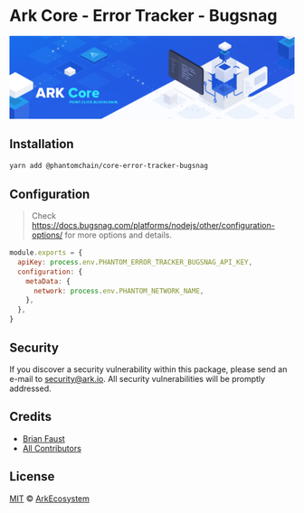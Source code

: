 # Ark Core - Error Tracker - Bugsnag

<p align="center">
    <img src="../../banner.png?sanitize=true" />
</p>

## Installation

```bash
yarn add @phantomchain/core-error-tracker-bugsnag
```

## Configuration

> Check https://docs.bugsnag.com/platforms/nodejs/other/configuration-options/ for more options and details.

```js
module.exports = {
  apiKey: process.env.PHANTOM_ERROR_TRACKER_BUGSNAG_API_KEY,
  configuration: {
    metaData: {
      network: process.env.PHANTOM_NETWORK_NAME,
    },
  },
}
```

## Security

If you discover a security vulnerability within this package, please send an e-mail to security@ark.io. All security vulnerabilities will be promptly addressed.

## Credits

- [Brian Faust](https://github.com/faustbrian)
- [All Contributors](../../../../contributors)

## License

[MIT](LICENSE) © [ArkEcosystem](https://ark.io)
